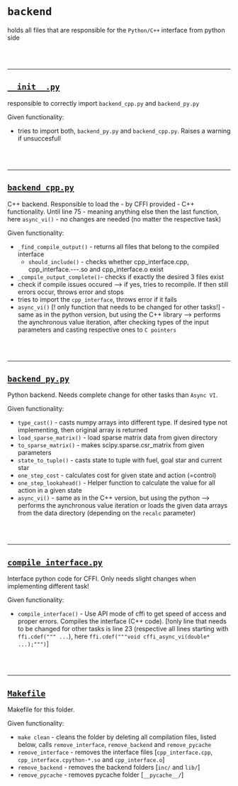 # `backend`

holds all files that are responsible for the `Python/C++` interface from python side

<br/><br/>

-------

## <a href='__init__.py' target='_blank'>`__init__.py`</a>

responsible to correctly import `backend_cpp.py` and `backend_py.py`

Given functionality:
- tries to import both, `backend_py.py` and `backend_cpp.py`. Raises a warning if unsuccesfull

<br/><br/>

-------

## <a href='backend_cpp.py' target='_blank'>`backend_cpp.py`</a>

C++ backend. Responsible to load the - by CFFI provided - C++ functionality. Until line 75 - meaning anything else then the last function, here `async_vi()` - no changes are needed (no matter the respective task)

Given functionality:
- `_find_compile_output()` - returns all files that belong to the compiled interface
    * `should_include()` - checks whether cpp_interface.cpp, cpp_interface.---.so and cpp_interface.o exist
- `_compile_output_complete()`- checks if exactly the desired 3 files exist
- check if compile issues occured --> if yes, tries to recompile. If then still errors occur, throws error and stops
- tries to import the `cpp_interface`, throws error if it fails
- `async_vi()` [! only function that needs to be changed for other tasks!] - same as in the python version, but using the C++ library --> performs the aynchronous value iteration, after checking types of the input parameters and casting respective ones to `C pointers`

<br/><br/>

-------

## <a href='backend_py.py' target='_blank'>`backend_py.py`</a>

Python backend. Needs complete change for other tasks than `Async VI`. 

Given functionality:
- `type_cast()` - casts numpy arrays into different type. If desired type not implementing, then original array is returned
- `load_sparse_matrix()` - load sparse matrix data from given directory
- `to_sparse_matrix()` - makes scipy.sparse.csr_matrix from given parameters
- `state_to_tuple()` - casts state to tuple with fuel, goal star and current star
- `one_step_cost` - calculates cost for given state and action (=control)
- `one_step_lookahead()` - Helper function to calculate the value for all action in a given state
- `async_vi()` - same as in the C++ version, but using the python --> performs the aynchronous value iteration or loads the given data arrays from the data directory (depending on the `recalc` parameter)

<br/><br/>

-------

## <a href='compile_interface.py' target='_blank'>`compile_interface.py`</a>

Interface python code for CFFI. Only needs slight changes when implementing different task!

Given functionality:
- `compile_interface()` - Use API mode of cffi to get speed of access and proper errors. Compiles the interface (C++ code). [!only line that needs to be changed for other tasks is line 23 (respective all lines starting with `ffi.cdef(""" ...`), here `ffi.cdef("""void cffi_async_vi(double* ...);""")`]

<br/><br/>

-------

## <a href='Makefile' target='_blank'>`Makefile`</a>

Makefile for this folder.

Given functionality:
- `make clean` - cleans the folder by deleting all compilation files, listed below, calls `remove_interface`, `remove_backend` and `remove_pycache`
- `remove_interface` - removes the interface files [`cpp_interface.cpp`, `cpp_interface.cpython-*.so` and `cpp_interface.o`]
- `remove_backend` - removes the backend folders [`inc/` and `lib/`]
- `remove_pycache` - removes pycache folder [`__pycache__/`]